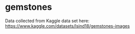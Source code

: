 # gemstones

Data collected from Kaggle data set here: https://www.kaggle.com/datasets/lsind18/gemstones-images
